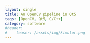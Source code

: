 ```yaml
---
layout: single
title: An OpenCV pipeline in Qt5
tags: [OpenCV, Qt5, C/C++]
category: software
#header:
#    teaser: /assets/img/kimotor.png
---
```

